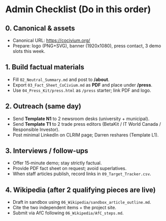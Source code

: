 # Admin Checklist (Do in this order)

## 0. Canonical & assets
- Canonical URL: https://cocivium.org/
- Prepare: logo (PNG+SVG), banner (1920x1080), press contact, 3 demo slots this week.

## 1. Build factual materials
- Fill `02_Neutral_Summary.md` and post to **/about**.
- Export `03_Fact_Sheet_CoCivium.md` as **PDF** and place under **/press**.
- Use `04_Press_Kit/press.html` as `/press` starter; link PDF and logo.

## 2. Outreach (same day)
- Send **Template N1** to 2 newsroom desks (university + municipal).
- Send **Template T1** to 2 trade press editors (BetaKit / IT World Canada / Responsible Investor).
- Post minimal LinkedIn on CLRIM page; Darren reshares (Template L1).

## 3. Interviews / follow-ups
- Offer 15‑minute demo; stay strictly factual.
- Provide PDF fact sheet on request; avoid superlatives.
- When staff articles publish, record links in `09_Target_Tracker.csv`.

## 4. Wikipedia (after 2 qualifying pieces are live)
- Draft in sandbox using `06_Wikipedia/sandbox_article_outline.md`.
- Cite the two independent items + the project site.
- Submit via AfC following `06_Wikipedia/AfC_steps.md`.
